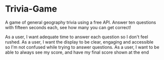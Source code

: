 # Trivia-Game
A game of general geography trivia using a free API. Answer ten questions with fifteen seconds each, see how many you can get correct!

As a user, I want adequate time to answer each question so I don't feel rushed.
As a user, I want the display to be clear, engaging and accessible so I'm not confused while trying to answer questions.
As a user, I want to be able to always see my score, and have my final score shown at the end


